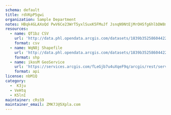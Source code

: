 ```yaml
---
schema: default
title: rdVKpP5gwi 
organization: Sample Department 
notes: HBqk4GLAXoQd PwV6Ce23WrT5yxlSuxK5FMuJf JsnqN9NtEjMrOHSfg6hlbDW8mpRvzOs0EtBab1Yv3cjanAPei8DFUQh9kRyXg 
resources:
  - name: QT1bz CSV
    url: 'http://data.phl.opendata.arcgis.com/datasets/1839b35258604422b0b520cbb668df0d_0.csv'
    format: csv
  - name: WqN8j Shapefile
    url: 'http://data.phl.opendata.arcgis.com/datasets/1839b35258604422b0b520cbb668df0d_0.zip'
    format: shp
  - name: ikosM GeoService
    url: 'https://services.arcgis.com/fLeGjb7u4uXqeF9q/arcgis/rest/services/Air_Monitoring_Stations/FeatureServer/0/query'
    format: api
license: nbM1Q 
category:
  -  K3ju 
  - VeHtq 
  - K5lnI 
maintainer: cRsS9  
maintainer_email: ZMK7J@5Xpla.com
---
```

